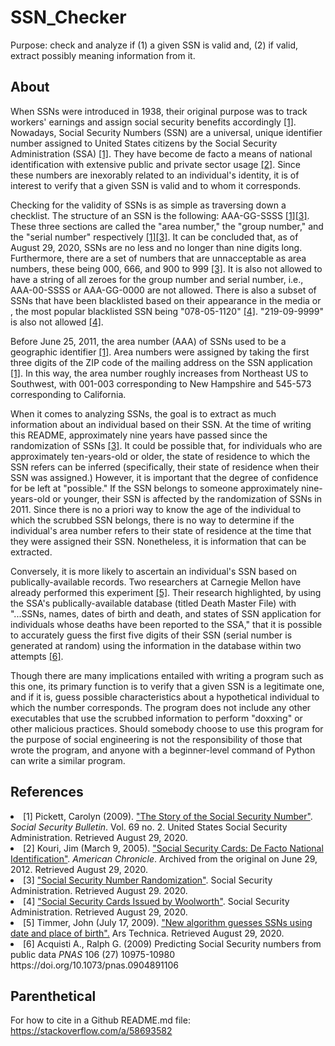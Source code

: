 # SSN_Checker
Purpose: check and analyze if (1) a given SSN is valid and, (2) if valid, extract possibly meaning information from it.

## About
When SSNs were introduced in 1938, their original purpose was to track workers' earnings and assign social security benefits accordingly [[1]](#1). Nowadays, Social Security Numbers (SSN) are a universal, unique identifier number assigned to United States citizens by the Social Security Administration (SSA) [[1]](#1). They have become de facto a means of national identification with extensive public and private sector usage [[2]](#2). Since these numbers are inexorably related to an individual's identity, it is of interest to verify that a given SSN is valid and to whom it corresponds.

Checking for the validity of SSNs is as simple as traversing down a checklist. The structure of an SSN is the following: AAA-GG-SSSS [[1]](#1)[[3]](#3). These three sections are called the "area number," the "group number," and the "serial number" respectively [[1]](#1)[[3]](#3). It can be concluded that, as of August 29, 2020, SSNs are no less and no longer than nine digits long. Furthermore, there are a set of numbers that are unnacceptable as area numbers, these being 000, 666, and 900 to 999 [[3]](#3). It is also not allowed to have a string of all zeroes for the group number and serial number, i.e., AAA-00-SSSS or AAA-GG-0000 are not allowed. There is also a subset of SSNs that have been blacklisted based on their appearance in the media or , the most popular blacklisted SSN being "078-05-1120" [[4]](#4). "219-09-9999" is also not allowed [[4]](#4).

Before June 25, 2011, the area number (AAA) of SSNs used to be a geographic identifier [[1]](#1). Area numbers were assigned by taking the first three digits of the ZIP code of the mailing address on the SSN application [[1]](#1). In this way, the area number roughly increases from Northeast US to Southwest, with 001-003 corresponding to New Hampshire and 545-573 corresponding to California.  

When it comes to analyzing SSNs, the goal is to extract as much information about an individual based on their SSN. At the time of writing this README, approximately nine years have passed since the randomization of SSNs [[3]](#3). It could be possible that, for individuals who are approximately ten-years-old or older, the state of residence to which the SSN refers can be inferred (specifically, their state of residence when their SSN was assigned.) However, it is important that the degree of confidence for be left at "possible." If the SSN belongs to someone approximately nine-years-old or younger, their SSN is affected by the randomization of SSNs in 2011. Since there is no a priori way to know the age of the individual to which the scrubbed SSN belongs, there is no way to determine if the individual's area number refers to their state of residence at the time that they were assigned their SSN. Nonetheless, it is information that can be extracted.

Conversely, it is more likely to ascertain an individual's SSN based on publically-available records. Two researchers at Carnegie Mellon have already performed this experiment [[5]](#5). Their research highlighted, by using the SSA's publically-available database (titled Death Master File) with "...SSNs, names, dates of birth and death, and states of SSN application for individuals whose deaths have been reported to the SSA," that it is possible to accurately guess the first five digits of their SSN (serial number is generated at random) using the information in the database within two attempts [[6]](#6). 

Though there are many implications entailed with writing a program such as this one, its primary function is to verify that a given SSN is a legitimate one, and if it is, guess possible characteristics about a hypothetical individual to which the number corresponds. The program does not include any other executables that use the scrubbed information to perform "doxxing" or other malicious practices. Should somebody choose to use this program for the purpose of social engineering is not the responsibility of those that wrote the program, and anyone with a beginner-level command of Python can write a similar program.

## References
<li>
<a id = "1">[1]</a>
Pickett, Carolyn (2009). <a href = "https://www.ssa.gov/policy/docs/ssb/v69n2/v69n2p55.html">"The Story of the Social Security Number"</a>. <i>Social Security Bulletin</i>. Vol. 69 no. 2. United States Social Security Administration. Retrieved August 29, 2020.
</li>

<li>
<a id = "2">[2]</a>
Kouri, Jim (March 9, 2005). <a href = "https://web.archive.org/web/20120629234649/http://www.americanchronicle.com/articles/view/3911">"Social Security Cards: De Facto National Identification"</a>. <i>American Chronicle</i>. Archived from the original on June 29, 2012. Retrieved August 29, 2020.
</li>

<li>
<a id ="3">[3]</a>
<a href = "https://www.ssa.gov/employer/randomization.html">"Social Security Number Randomization"</a>. Social Security Administration. Retrieved August 29. 2020.
</li>

<li>
<a id = "4">[4]</a>
<a href = "https://www.ssa.gov/history/ssn/misused.html">"Social Security Cards Issued by Woolworth"</a>. Social Security Administration. Retrieved August 29, 2020.
</li>

<li>
<a id = "5">[5]</a>
Timmer, John (July 17, 2009). <a href = "https://arstechnica.com/science/2009/07/social-insecurity-numbers-open-to-hacking/">"New algorithm guesses SSNs using date and place of birth".</a> Ars Technica. Retrieved August 29, 2020.
</li>

<li>
<a id = "6">[6]</a>
Acquisti A., Ralph G. (2009) Predicting Social Security numbers from public data <i>PNAS</i> 106 (27) 10975-10980 https://doi.org/10.1073/pnas.0904891106
</li>

## Parenthetical
For how to cite in a Github README.md file: https://stackoverflow.com/a/58693582 
